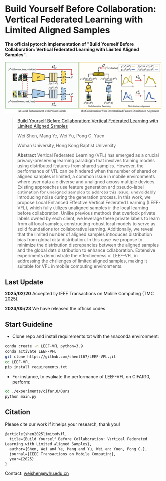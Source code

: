 # Build Yourself Before Collaboration: Vertical Federated Learning with Limited Aligned Samples

**The official pytorch implementation of "Build Yourself Before Collaboration: Vertical Federated Learning with Limited Aligned Samples".**

![](./framework.svg)

> [Build Yourself Before Collaboration: Vertical Federated Learning with Limited Aligned Samples](https://ieeexplore.ieee.org/abstract/document/10896832)
> 
> Wei Shen, Mang Ye, Wei Yu, Pong C. Yuen
> 
> Wuhan University, Hong Kong Baptist University
>
> **Abstract** Vertical Federated Learning (VFL) has emerged as a crucial privacy-preserving learning paradigm that involves training models using distributed features from shared samples. However, the performance of VFL can be hindered when the number of shared or aligned samples is limited, a common issue in mobile environments where user data are diverse and unaligned across multiple devices. Existing approaches use feature generation and pseudo-label estimation for unaligned samples to address this issue, unavoidably introducing noise during the generation process. In this work, we propose Local Enhanced Effective Vertical Federated Learning (LEEF-VFL), which fully utilizes unaligned samples in the local learning before collaboration. 
Unlike previous methods that overlook private labels owned by each client, we leverage these private labels to learn from all local samples, constructing robust local models to serve as solid foundations for collaborative learning. Additionally, we reveal that the limited number of aligned samples introduces distribution bias from global data distribution. In this case, we propose to minimize the distribution discrepancies between the aligned samples and the global data distribution to enhance collaboration. Extensive experiments demonstrate the effectiveness of LEEF-VFL in addressing the challenges of limited aligned samples, making it suitable for VFL in mobile computing environments.

## Last Update

**2025/02/20** Accepted by IEEE Transactions on Mobile Computing (TMC 2025).

**2024/05/23** We have released the official codes.

## Start Guideline

- Clone repo and install requirements.txt with the anaconda environment:

```bash
conda create -n LEEF-VFL python=3.9
conda activate LEEF-VFL
git clone https://github.com/shentt67/LEEF-VFL.git
cd LEEF-VFL
pip install requirements.txt
```

- For instance, to evaluate the performance of LEEF-VFL on CIFAR10, perform:

```bash
cd ./experiments/cifar10/Ours
python main.py
```

## Citation

Please cite our work if it helps your research, thank you!

```
@article{shen2025limitedvfl,
  title={Build Yourself Before Collaboration: Vertical Federated Learning with Limited Aligned Samples},
  author={Shen, Wei and Ye, Mang and Yu, Wei and Yuen, Pong C.},
  journal={IEEE Transactions on Mobile Computing},
  year={2025}
}
```

Contact: [weishen@whu.edu.cn](mailto:weishen@whu.edu.cn)
